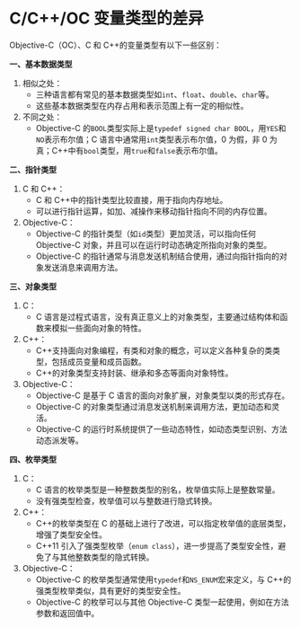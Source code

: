 # C/C++/OC 变量类型的差异

Objective-C（OC）、C 和 C++的变量类型有以下一些区别：

**一、基本数据类型**

1. 相似之处：
   * 三种语言都有常见的基本数据类型如`int`、`float`、`double`、`char`等。
   * 这些基本数据类型在内存占用和表示范围上有一定的相似性。
2. 不同之处：
   * Objective-C 的`BOOL`类型实际上是`typedef signed char BOOL`，用`YES`和`NO`表示布尔值；C 语言中通常用`int`类型表示布尔值，0 为假，非 0 为真；C++中有`bool`类型，用`true`和`false`表示布尔值。

**二、指针类型**

1. C 和 C++：
   * C 和 C++中的指针类型比较直接，用于指向内存地址。
   * 可以进行指针运算，如加、减操作来移动指针指向不同的内存位置。
2. Objective-C：
   * Objective-C 的指针类型（如`id`类型）更加灵活，可以指向任何 Objective-C 对象，并且可以在运行时动态确定所指向对象的类型。
   * Objective-C 的指针通常与消息发送机制结合使用，通过向指针指向的对象发送消息来调用方法。

**三、对象类型**

1. C：
   * C 语言是过程式语言，没有真正意义上的对象类型，主要通过结构体和函数来模拟一些面向对象的特性。
2. C++：
   * C++支持面向对象编程，有类和对象的概念，可以定义各种复杂的类类型，包括成员变量和成员函数。
   * C++的对象类型支持封装、继承和多态等面向对象特性。
3. Objective-C：
   * Objective-C 是基于 C 语言的面向对象扩展，对象类型以类的形式存在。
   * Objective-C 的对象类型通过消息发送机制来调用方法，更加动态和灵活。
   * Objective-C 的运行时系统提供了一些动态特性，如动态类型识别、方法动态派发等。

**四、枚举类型**

1. C：
   * C 语言的枚举类型是一种整数类型的别名，枚举值实际上是整数常量。
   * 没有强类型检查，枚举值可以与整数进行隐式转换。
2. C++：
   * C++的枚举类型在 C 的基础上进行了改进，可以指定枚举值的底层类型，增强了类型安全性。
   * C++11 引入了强类型枚举（`enum class`），进一步提高了类型安全性，避免了与其他整数类型的隐式转换。
3. Objective-C：
   * Objective-C 的枚举类型通常使用`typedef`和`NS_ENUM`宏来定义，与 C++的强类型枚举类似，具有更好的类型安全性。
   * Objective-C 的枚举可以与其他 Objective-C 类型一起使用，例如在方法参数和返回值中。
